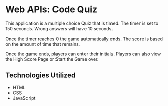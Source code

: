 # Web APIs: Code Quiz

This application is a multiple choice Quiz that is timed. The timer is set to 150 seconds. 
Wrong answers will have 10 seconds.

Once the timer reaches 0 the game automatically ends. The score is based on the amount of time that remains.

Once the game ends, players can enter their initials.  Players can also view the High Score Page or Start the Game over.

## Technologies Utilized
* HTML
* CSS
* JavaScript